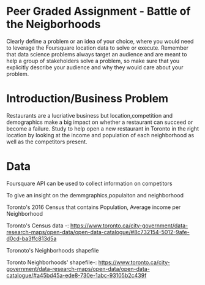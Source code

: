 # Peer Graded Assignment - Battle of the Neigborhoods
Clearly define a problem or an idea of your choice, where you would need to leverage the Foursquare location data to solve or execute. Remember that data science problems always target an audience and are meant to help a group of stakeholders solve a problem, so make sure that you explicitly describe your audience and why they would care about your problem.

# Introduction/Business Problem 
Restaurants are a lucriative business but location,competition and demographics  make a big impact on whether a restaurant can succeed or become a failure.
Study to help open a new restaurant in Toronto in the right location by looking at the income and population of each neighborhood as well as the competitors present.

# Data
Foursquare API can be used  to collect information on competitors 

To give an insight on the demmgraphics,populaiton and neighborhood


Toronto's 2016 Census that contains Population, Average income per Neighborhood 

Toronto's Census data -: https://www.toronto.ca/city-government/data-research-maps/open-data/open-data-catalogue/#8c732154-5012-9afe-d0cd-ba3ffc813d5a


Toronoto's Neighborhoods shapefile

Toronto Neighborhoods' shapefile-: https://www.toronto.ca/city-government/data-research-maps/open-data/open-data-catalogue/#a45bd45a-ede8-730e-1abc-93105b2c439f

